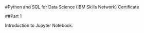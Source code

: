 #Python and SQL for Data Science (IBM Skills Network) Certificate

##Part 1

Introduction to Jupyter Notebook.
